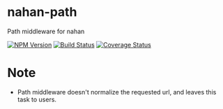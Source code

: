 # nahan-path

Path middleware for nahan

[![NPM Version][npm-image]][npm-url]
[![Build Status][travis-ci-image]][travis-ci-url]
[![Coverage Status][coveralls-image]][coveralls-url]

[npm-image]: https://img.shields.io/npm/v/nahan-path.svg
[npm-url]: https://www.npmjs.com/package/nahan-path
[travis-ci-image]: https://travis-ci.org/nahanjs/nahan-path.svg?branch=master
[travis-ci-url]: https://travis-ci.org/nahanjs/nahan-path
[coveralls-image]: https://coveralls.io/repos/github/nahanjs/nahan-path/badge.svg?branch=master
[coveralls-url]: https://coveralls.io/github/nahanjs/nahan-path?branch=master

# Note

- Path middleware doesn't normalize the requested url, and leaves this task to users.
